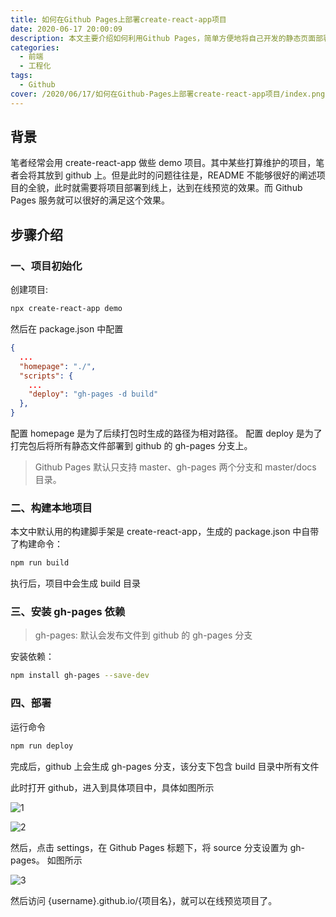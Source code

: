```yaml
---
title: 如何在Github Pages上部署create-react-app项目
date: 2020-06-17 20:00:09
description: 本文主要介绍如何利用Github Pages，简单方便地将自己开发的静态页面部署到线上使用。
categories:
  - 前端
  - 工程化
tags:
  - Github
cover: /2020/06/17/如何在Github-Pages上部署create-react-app项目/index.png
---
```


## 背景

笔者经常会用 create-react-app 做些 demo 项目。其中某些打算维护的项目，笔者会将其放到 github 上。但是此时的问题往往是，README 不能够很好的阐述项目的全貌，此时就需要将项目部署到线上，达到在线预览的效果。而 Github Pages 服务就可以很好的满足这个效果。

<!--more-->

## 步骤介绍

### 一、项目初始化

创建项目:

```sh
npx create-react-app demo
```

然后在 package.json 中配置

```json
{
  ...
  "homepage": "./",
  "scripts": {
    ...
    "deploy": "gh-pages -d build"
  },
}
```

配置 homepage 是为了后续打包时生成的路径为相对路径。
配置 deploy 是为了打完包后将所有静态文件部署到 github 的 gh-pages 分支上。

> Github Pages 默认只支持 master、gh-pages 两个分支和 master/docs 目录。

### 二、构建本地项目

本文中默认用的构建脚手架是 create-react-app，生成的 package.json 中自带了构建命令：

```sh
npm run build
```

执行后，项目中会生成 build 目录

### 三、安装 gh-pages 依赖

> gh-pages: 默认会发布文件到 github 的 gh-pages 分支

安装依赖：

```sh
npm install gh-pages --save-dev
```

### 四、部署

运行命令

```sh
npm run deploy
```

完成后，github 上会生成 gh-pages 分支，该分支下包含 build 目录中所有文件

此时打开 github，进入到具体项目中，具体如图所示

![1](1.png)

![2](2.png)

然后，点击 settings，在 Github Pages 标题下，将 source 分支设置为 gh-pages。
如图所示

![3](3.png)

然后访问 {username}.github.io/{项目名}，就可以在线预览项目了。
